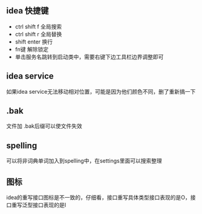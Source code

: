## idea 快捷键

* ctrl shift f 全局搜索
* ctrl shift r 全局替换
* shift enter 换行
* fn键 解除锁定
* 单击服务名跳转到启动类中，需要右键下边工具栏边界调整即可

## idea service

如果idea service无法移动相对位置，可能是因为他们颜色不同，删了重新搞一下

## .bak

文件加 .bak后缀可以使文件失效

## spelling

可以将非词典单词加入到spelling中，在settings里面可以搜索整理

## 图标

idea的重写接口图标是不一致的，仔细看，接口重写具体类型接口表现的是O，接口重写泛型接口表现的是I
